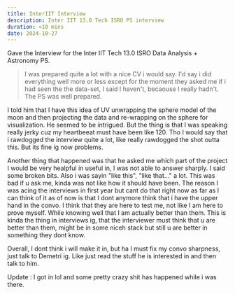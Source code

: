 ```yaml
---
title: InterIIT Interview
description: Inter IIT 13.0 Tech ISRO PS interview
duration: <10 mins
date: 2024-10-27
---
```


Gave the Interview for the Inter IIT Tech 13.0 ISRO Data Analysis + Astronomy PS.
> I was prepared quite a lot with a nice CV i would say. I'd say i did everything well more or less except for the moment they asked me if i had seen the the data-set, I said I haven't, becaouse I really hadn't. The PS was well prepared.

I told him that I have this idea of UV unwrapping the sphere model of the moon and then projecting the data and re-wrapping on the sphere for visualization.
He seemed to be intrigued. But the thing is that I was speaking really jerky cuz my heartbeeat must have been like 120. Tho I would say that i rawdogged the interview quite a lot, like really rawdogged the shot outta this. But its fine ig now problems.

Another thing that happened was that he asked me which part of the project I would be very healpful in useful in, I was not able to answer sharply. I said some broken bits.
Also i was sayin "like this", "like that..." a lot. This was bad if u ask me, kinda was not like how it should have been. The reason I was acing the interviews in first year but cant do that right now as far as I can think of it as of now is that I dont anymore think that i have the upper hand in the convo. I think that they are here to test me, not like I am here to prove myself. While knowing well that I am actually better than them. This is kinda the thing in interviews ig, that the interviewer must think that u are better than them, might be in some niceh stack but still u are better in something they dont know.

Overall, I dont think i will make it in, but ha I must fix my convo sharpness, just talk to Demetri ig. Like just read the stuff he is interested in and then talk to him.

Update : I got in lol and some pretty crazy shit has happened while i was there.
